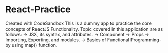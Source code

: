 # React-Practice
Created with CodeSandbox
This is a dummy app to practice the core concepts of ReactJS Functionality. Topic covered in this application are as follows:
-> JSX, its syntax, and attributes.
-> Component
-> Props
-> Importing, Exporting, and modules.
-> Basics of Functional Programming- by using map() function.
